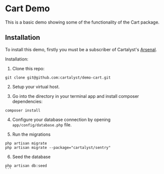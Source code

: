 # Cart Demo

This is a basic demo showing some of the functionality of the Cart package.

## Installation

To install this demo, firstly you must be a subscriber of Cartalyst's [Arsenal](http://cartalyst.com/arsenal).

Installation:

1. Clone this repo:

```
git clone git@github.com:cartalyst/demo-cart.git
```

2. Setup your virtual host.

3. Go into the directory in your terminal app and install composer dependencies:

```
composer install
```

4. Configure your database connection by opening `app/config/database.php` file.

5. Run the migrations

```
php artisan migrate
php artisan migrate --package="cartalyst/sentry"
```

6. Seed the database

````
php artisan db:seed
```
